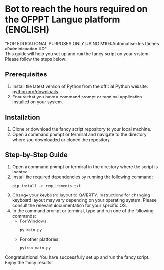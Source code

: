 # Bot to reach the hours required on the OFPPT Langue platform (ENGLISH)

"FOR EDUCATIONAL PURPOSES ONLY USING M106:Automatiser les tâches d’administration XD"                                                  
This guide will help you set up and run the fancy script on your system. Please follow the steps below:

## Prerequisites
1. Install the latest version of Python from the official Python website: [python.org/downloads](https://www.python.org/downloads/).
2. Ensure that you have a command prompt or terminal application installed on your system.

## Installation
1. Clone or download the fancy script repository to your local machine.
2. Open a command prompt or terminal and navigate to the directory where you downloaded or cloned the repository.

## Step-by-Step Guide
1. Open a command prompt or terminal in the directory where the script is located.
2. Install the required dependencies by running the following command:
    ```shell
    pip install -r requirements.txt
    ```
3. Change your keyboard layout to QWERTY. Instructions for changing keyboard layout may vary depending on your operating system. Please consult the relevant documentation for your specific OS.
4. In the command prompt or terminal, type and run one of the following commands:
    - For Windows:
        ```shell
        py main.py
        ```
    - For other platforms:
        ```shell
        python main.py
        ```

Congratulations! You have successfully set up and run the fancy script. Enjoy the fancy results!
